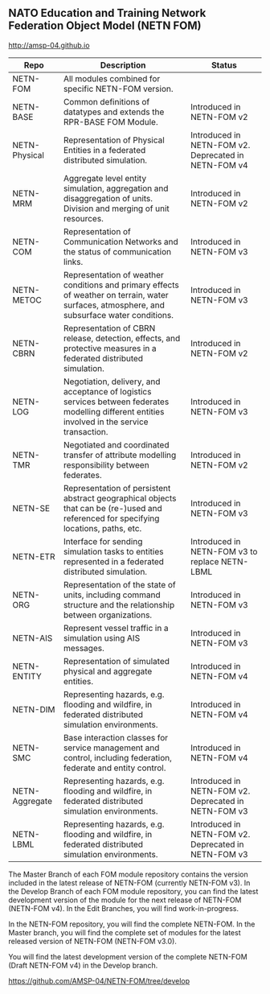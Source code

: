 ## NATO Education and Training Network Federation Object Model (NETN FOM)

http://amsp-04.github.io

|Repo|Description|Status|
|---|---|---|
|NETN-FOM| All modules combined for specific NETN-FOM version.| |
|NETN-BASE| Common definitions of datatypes and extends the RPR-BASE FOM Module.|Introduced in NETN-FOM v2 |
|NETN-Physical| Representation of Physical Entities in a federated distributed simulation.|Introduced in NETN-FOM v2. Deprecated in NETN-FOM v4|
|NETN-MRM| Aggregate level entity simulation, aggregation and disaggregation of units. Division and merging of unit resources.|Introduced in NETN-FOM v2 |
|NETN-COM| Representation of Communication Networks and the status of communication links.|Introduced in NETN-FOM v3|
|NETN-METOC| Representation of weather conditions and primary effects of weather on terrain, water surfaces, atmosphere, and subsurface water conditions.|Introduced in NETN-FOM v3 |
|NETN-CBRN| Representation of CBRN release, detection, effects, and protective measures in a federated distributed simulation.|Introduced in NETN-FOM v2 |
|NETN-LOG| Negotiation, delivery, and acceptance of logistics services between federates modelling different entities involved in the service transaction. | Introduced in NETN-FOM v3 |
|NETN-TMR| Negotiated and coordinated transfer of attribute modelling responsibility between federates. |Introduced in NETN-FOM v2 |
|NETN-SE| Representation of persistent abstract geographical objects that can be (re-)used and referenced for specifying locations, paths, etc. |Introduced in NETN-FOM v3 |
|NETN-ETR| Interface for sending simulation tasks to entities represented in a federated distributed simulation.| Introduced in NETN-FOM v3 to replace NETN-LBML|
|NETN-ORG| Representation of the state of units, including command structure and the relationship between organizations. | Introduced in NETN-FOM v3|
|NETN-AIS| Represent vessel traffic in a simulation using AIS messages.| Introduced in NETN-FOM v3|
|NETN-ENTITY| Representation of simulated physical and aggregate entities.| Introduced in NETN-FOM v4 |
|NETN-DIM| Representing hazards, e.g. flooding and wildfire, in federated distributed simulation environments.|Introduced in NETN-FOM v4|
|NETN-SMC| Base interaction classes for service management and control, including federation, federate and entity control.|Introduced in NETN-FOM v4 |
|NETN-Aggregate| Representing hazards, e.g. flooding and wildfire, in federated distributed simulation environments.|Introduced in NETN-FOM v2. Deprecated in NETN-FOM v3|
|NETN-LBML| Representing hazards, e.g. flooding and wildfire, in federated distributed simulation environments.|Introduced in NETN-FOM v2. Deprecated in NETN-FOM v3|

The Master Branch of each FOM module repository contains the version included in the latest release of NETN-FOM (currently NETN-FOM v3).
In the Develop Branch of each FOM module repository, you can find the latest development version of the module for the next release of NETN-FOM (NETN-FOM v4).
In the Edit Branches, you will find work-in-progress.

In the NETN-FOM repository, you will find the complete NETN-FOM. 
In the Master branch, you will find the complete set of modules for the latest released version of NETN-FOM (NETN-FOM v3.0).

You will find the latest development version of the complete NETN-FOM (Draft NETN-FOM v4) in the Develop branch.

https://github.com/AMSP-04/NETN-FOM/tree/develop

